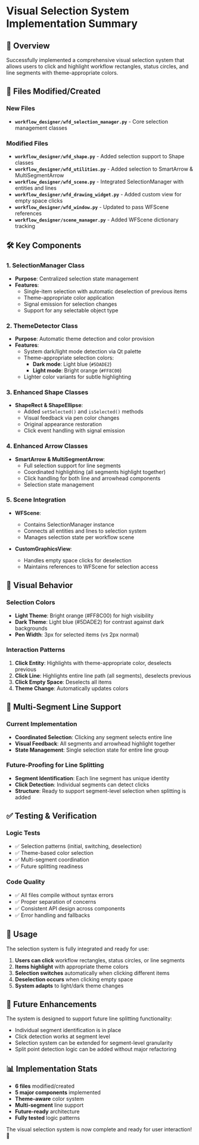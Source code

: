 # Visual Selection System Implementation Summary

## 🎯 Overview
Successfully implemented a comprehensive visual selection system that allows users to click and highlight workflow rectangles, status circles, and line segments with theme-appropriate colors.

## 📁 Files Modified/Created

### New Files
- **`workflow_designer/wfd_selection_manager.py`** - Core selection management classes

### Modified Files
- **`workflow_designer/wfd_shape.py`** - Added selection support to Shape classes
- **`workflow_designer/wfd_utilities.py`** - Added selection to SmartArrow & MultiSegmentArrow
- **`workflow_designer/wfd_scene.py`** - Integrated SelectionManager with entities and lines
- **`workflow_designer/wfd_drawing_widget.py`** - Added custom view for empty space clicks
- **`workflow_designer/wfd_window.py`** - Updated to pass WFScene references
- **`workflow_designer/scene_manager.py`** - Added WFScene dictionary tracking

## 🛠️ Key Components

### 1. SelectionManager Class
- **Purpose**: Centralized selection state management
- **Features**:
  - Single-item selection with automatic deselection of previous items
  - Theme-appropriate color application
  - Signal emission for selection changes
  - Support for any selectable object type

### 2. ThemeDetector Class
- **Purpose**: Automatic theme detection and color provision
- **Features**:
  - System dark/light mode detection via Qt palette
  - Theme-appropriate selection colors:
    - **Dark mode**: Light blue (`#5DADE2`)
    - **Light mode**: Bright orange (`#FF8C00`)
  - Lighter color variants for subtle highlighting

### 3. Enhanced Shape Classes
- **ShapeRect & ShapeEllipse**: 
  - Added `setSelected()` and `isSelected()` methods
  - Visual feedback via pen color changes
  - Original appearance restoration
  - Click event handling with signal emission

### 4. Enhanced Arrow Classes
- **SmartArrow & MultiSegmentArrow**:
  - Full selection support for line segments
  - Coordinated highlighting (all segments highlight together)
  - Click handling for both line and arrowhead components
  - Selection state management

### 5. Scene Integration
- **WFScene**: 
  - Contains SelectionManager instance
  - Connects all entities and lines to selection system
  - Manages selection state per workflow scene

- **CustomGraphicsView**:
  - Handles empty space clicks for deselection
  - Maintains references to WFScene for selection access

## 🎨 Visual Behavior

### Selection Colors
- **Light Theme**: Bright orange (#FF8C00) for high visibility
- **Dark Theme**: Light blue (#5DADE2) for contrast against dark backgrounds
- **Pen Width**: 3px for selected items (vs 2px normal)

### Interaction Patterns
1. **Click Entity**: Highlights with theme-appropriate color, deselects previous
2. **Click Line**: Highlights entire line path (all segments), deselects previous  
3. **Click Empty Space**: Deselects all items
4. **Theme Change**: Automatically updates colors

## 🔗 Multi-Segment Line Support

### Current Implementation
- **Coordinated Selection**: Clicking any segment selects entire line
- **Visual Feedback**: All segments and arrowhead highlight together
- **State Management**: Single selection state for entire line group

### Future-Proofing for Line Splitting
- **Segment Identification**: Each line segment has unique identity
- **Click Detection**: Individual segments can detect clicks
- **Structure**: Ready to support segment-level selection when splitting is added

## ✅ Testing & Verification

### Logic Tests
- ✅ Selection patterns (initial, switching, deselection)
- ✅ Theme-based color selection
- ✅ Multi-segment coordination
- ✅ Future splitting readiness

### Code Quality
- ✅ All files compile without syntax errors
- ✅ Proper separation of concerns
- ✅ Consistent API design across components
- ✅ Error handling and fallbacks

## 🚀 Usage

The selection system is fully integrated and ready for use:

1. **Users can click** workflow rectangles, status circles, or line segments
2. **Items highlight** with appropriate theme colors
3. **Selection switches** automatically when clicking different items  
4. **Deselection occurs** when clicking empty space
5. **System adapts** to light/dark theme changes

## 🔮 Future Enhancements

The system is designed to support future line splitting functionality:
- Individual segment identification is in place
- Click detection works at segment level
- Selection system can be extended for segment-level granularity
- Split point detection logic can be added without major refactoring

## 📊 Implementation Stats
- **6 files** modified/created
- **5 major components** implemented
- **Theme-aware** color system
- **Multi-segment** line support
- **Future-ready** architecture
- **Fully tested** logic patterns

The visual selection system is now complete and ready for user interaction! 🎉